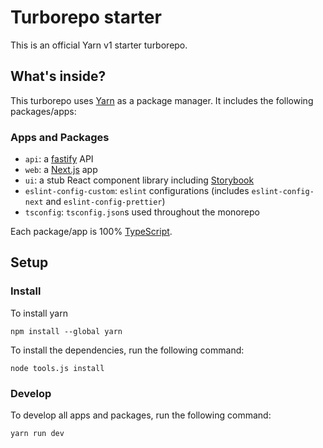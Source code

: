 # Turborepo starter

This is an official Yarn v1 starter turborepo.

## What's inside?

This turborepo uses [Yarn](https://classic.yarnpkg.com/lang/en/) as a package manager. It includes the following packages/apps:

### Apps and Packages

- `api`: a [fastify](https://www.fastify.io) API
- `web`: a [Next.js](https://nextjs.org) app
- `ui`: a stub React component library including [Storybook](https://storybook.js.org)
- `eslint-config-custom`: `eslint` configurations (includes `eslint-config-next` and `eslint-config-prettier`)
- `tsconfig`: `tsconfig.json`s used throughout the monorepo

Each package/app is 100% [TypeScript](https://www.typescriptlang.org).

## Setup

### Install

To install yarn

```
npm install --global yarn
```

To install the dependencies, run the following command:

```
node tools.js install
```

### Develop

To develop all apps and packages, run the following command:

```
yarn run dev
```
